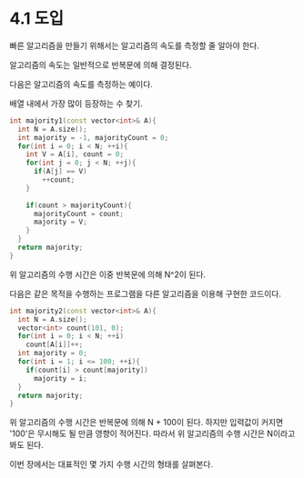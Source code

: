 # 4.1 도입



빠른 알고리즘을 만들기 위해서는 알고리즘의 속도를 측정할 줄 알아야 한다.

알고리즘의 속도는 일반적으로 반복문에 의해 결정된다.

 

다음은 알고리즘의 속도를 측정하는 예이다.

배열 내에서 가장 많이 등장하는 수 찾기. 

```c++
int majority1(const vector<int>& A){
  int N = A.size();
  int majority = -1, majorityCount = 0;
  for(int i = 0; i < N; ++i){
    int V = A[i], count = 0;
    for(int j = 0; j < N; ++j){
      if(A[j] == V)
        ++count;
    }
    
    if(count > majorityCount){
      majorityCount = count;
      majority = V;
    }
  }
  return majority;
}
```

위 알고리즘의 수행 시간은 이중 반복문에 의해 N^2이 된다.



다음은 같은 목적을 수행하는 프로그램을 다른 알고리즘을 이용해 구현한 코드이다.

```c++
int majority2(const vector<int>& A){
  int N = A.size();
  vector<int> count(101, 0);
  for(int i = 0; i < N; ++i)
    count[A[i]]++;
  int majority = 0;
  for(int i = 1; i <= 100; ++i){
    if(count[i] > count[majority])
      majority = i;
  }
  return majority;
}
```

위 알고리즘의 수행 시간은 반복문에 의해 N + 100이 된다. 하지만 입력값이 커지면 '100'은 무시해도 될 만큼 영향이 적어진다. 따라서 위 알고리즘의 수행 시간은 N이라고 봐도 된다.



이번 장에서는 대표적인 몇 가지 수행 시간의 형태를 살펴본다.